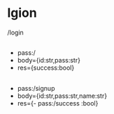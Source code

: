 # lgion
/login
##
- pass:/
- body={id:str,pass:str}
- res={success:bool}
##
- pass:/signup
- body={id:str,pass:str,name:str}
- res={- pass:/success
:bool}
